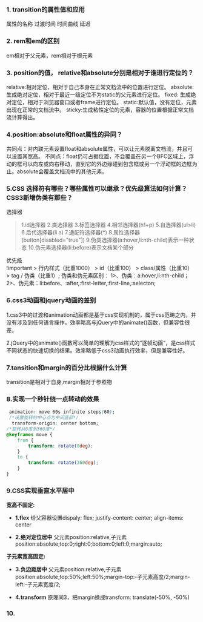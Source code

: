 ### 1. transition的属性值和应用

属性的名称 过渡时间 时间曲线 延迟

### 2. rem和em的区别

em相对于父元素，rem相对于根元素

### 3. position的值， relative和absolute分别是相对于谁进行定位的？
relative:相对定位，相对于自己本身在正常文档流中的位置进行定位。
absolute:生成绝对定位，相对于最近一级定位不为static的父元素进行定位。
fixed: 生成绝对定位，相对于浏览器窗口或者frame进行定位。
static:默认值，没有定位，元素出现在正常的文档流中。
sticky:生成粘性定位的元素，容器的位置根据正常文档流计算得出。
### 4.position:absolute和float属性的异同？
共同点：对内联元素设置float和absolute属性，可以让元素脱离文档流，并且可以设置其宽高。
不同点：float仍可占据位置，不会覆盖在另一个BFC区域上，浮动的框可以向左或向右移动，直到它的外边缘碰到包含框或另一个浮动框的边框为止。absolute会覆盖文档流中的其他元素。

### 5.CSS 选择符有哪些？哪些属性可以继承？优先级算法如何计算？ CSS3新增伪类有那些？
选择器
> 1.id选择器
  2.类选择器
  3.标签选择器
  4.相邻选择器(h1+p)
  5.自选择器(ul>li)
  6.后代选择器(li a)
  7.通配符选择器(*)
  8.属性选择器(button[disabled="true"])
  9.伪类选择器(a:hover,li:nth-child)表示一种状态
  10.伪元素选择器(li:before)表示文档某个部分
  
优先级  
!important > 行内样式（比重1000） > id（比重100） > class/属性（比重10） > tag / 伪类（比重1）;
伪类和伪元素区别：
1>、伪类：a:hover,li:nth-child；
2>、伪元素：li:before、:after,:first-letter,:first-line,:selecton;

### 6.css3动画和jquery动画的差别

1.css3中的过渡和animation动画都是基于css实现机制的，属于css范畴之内，并没有涉及到任何语言操作。效率略高与jQuery中的animate()函数，但兼容性很差。

2.jQuery中的animate()函数可以简单的理解为css样式的“逐帧动画”，是css样式不同状态的快速切换的结果。效率略低于css3动画执行效率，但是兼容性好。‍
### 7.tansition和margin的百分比根据什么计算

transition是相对于自身,margin相对于参照物
### 8.实现一个秒针绕一点转动的效果
```css
 animation: move 60s infinite steps(60); 
 /*设置旋转的中心点为中间底部*/ 
  transform-origin: center bottom; 
/*旋转从0度到360度*/ 
@keyframes move { 
    from { 
        transform: rotate(0deg); 
    } 
    to { 
        transform: rotate(360deg); 
    } 
} 
```
### 9.CSS实现垂直水平居中
**宽高不固定:**
* **1.flex** 给父容器设置dispaly: flex; justify-content: center; align-items: center

* **2.绝对定位居中** 父元素position:relative,子元素position:absolute;top:0;right:0;bottom:0;left:0;margin:auto; 

**子元素宽高固定:**
* **3.负边距居中** 父元素position:relative,子元素position:absolute;top:50%;left:50%;margin-top:-子元素高度/2;margin-left:-子元素宽度/2; 

* **4.transform** 原理同3，把margin换成transform: translate(-50%, -50%)

### 10.